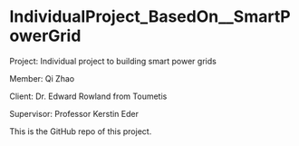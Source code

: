 # IndividualProject_BasedOn__SmartPowerGrid

Project: Individual project to building smart power grids

Member: Qi Zhao

Client: Dr. Edward Rowland from Toumetis

Supervisor: Professor Kerstin Eder

This is the GitHub repo of this project.
